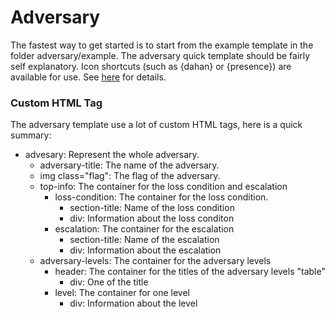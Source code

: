 # Adversary

The fastest way to get started is to start from the example template in the folder adversary/example. The adversary quick template should be fairly self explanatory. Icon shortcuts (such as {dahan} or {presence}) are available for use. See [here](board_front.md#general-icons) for details.

### Custom HTML Tag

The adversary template use a lot of custom HTML tags, here is a quick summary:

- advesary: Represent the whole adversary.
  - adversary-title: The name of the adversary.
  - img class="flag": The flag of the adversary.
  - top-info: The container for the loss condition and escalation
    - loss-condition: The container for the loss condition.
      - section-title: Name of the loss condition
      - div: Information about the loss conditon
    - escalation: The container for the escalation
      - section-title: Name of the escalation
      - div: Information about the escalation
  - adversary-levels: The container for the adversary levels
    - header: The container for the titles of the adversary levels "table"
      - div: One of the title
    - level: The container for one level
      - div: Information about the level